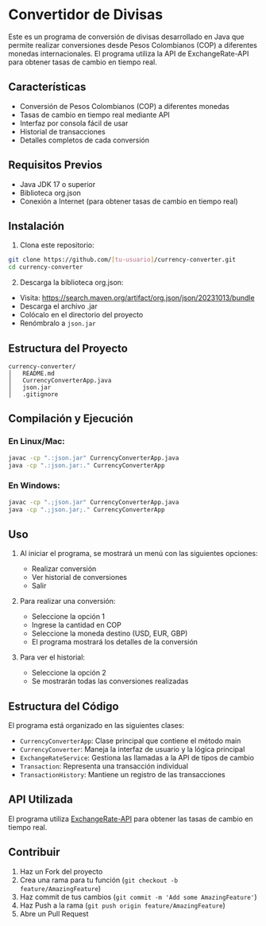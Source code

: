 # Convertidor de Divisas

Este es un programa de conversión de divisas desarrollado en Java que permite realizar conversiones desde Pesos Colombianos (COP) a diferentes monedas internacionales. El programa utiliza la API de ExchangeRate-API para obtener tasas de cambio en tiempo real.

## Características

- Conversión de Pesos Colombianos (COP) a diferentes monedas
- Tasas de cambio en tiempo real mediante API
- Interfaz por consola fácil de usar
- Historial de transacciones
- Detalles completos de cada conversión

## Requisitos Previos

- Java JDK 17 o superior
- Biblioteca org.json
- Conexión a Internet (para obtener tasas de cambio en tiempo real)

## Instalación

1. Clona este repositorio:
```bash
git clone https://github.com/[tu-usuario]/currency-converter.git
cd currency-converter
```

2. Descarga la biblioteca org.json:
- Visita: https://search.maven.org/artifact/org.json/json/20231013/bundle
- Descarga el archivo .jar
- Colócalo en el directorio del proyecto
- Renómbralo a `json.jar`

## Estructura del Proyecto

```
currency-converter/
│   README.md
│   CurrencyConverterApp.java
│   json.jar
│   .gitignore
```

## Compilación y Ejecución

### En Linux/Mac:
```bash
javac -cp ".:json.jar" CurrencyConverterApp.java
java -cp ".:json.jar:." CurrencyConverterApp
```

### En Windows:
```bash
javac -cp ".;json.jar" CurrencyConverterApp.java
java -cp ".;json.jar;." CurrencyConverterApp
```

## Uso

1. Al iniciar el programa, se mostrará un menú con las siguientes opciones:
   - Realizar conversión
   - Ver historial de conversiones
   - Salir

2. Para realizar una conversión:
   - Seleccione la opción 1
   - Ingrese la cantidad en COP
   - Seleccione la moneda destino (USD, EUR, GBP)
   - El programa mostrará los detalles de la conversión

3. Para ver el historial:
   - Seleccione la opción 2
   - Se mostrarán todas las conversiones realizadas

## Estructura del Código

El programa está organizado en las siguientes clases:

- `CurrencyConverterApp`: Clase principal que contiene el método main
- `CurrencyConverter`: Maneja la interfaz de usuario y la lógica principal
- `ExchangeRateService`: Gestiona las llamadas a la API de tipos de cambio
- `Transaction`: Representa una transacción individual
- `TransactionHistory`: Mantiene un registro de las transacciones

## API Utilizada

El programa utiliza [ExchangeRate-API](https://www.exchangerate-api.com/) para obtener las tasas de cambio en tiempo real.

## Contribuir

1. Haz un Fork del proyecto
2. Crea una rama para tu función (`git checkout -b feature/AmazingFeature`)
3. Haz commit de tus cambios (`git commit -m 'Add some AmazingFeature'`)
4. Haz Push a la rama (`git push origin feature/AmazingFeature`)
5. Abre un Pull Request
